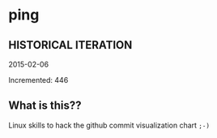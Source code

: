 # ping

## HISTORICAL ITERATION
2015-02-06

Incremented: 446

## What is this?? 
Linux skills to hack the github commit visualization chart `;-)`
